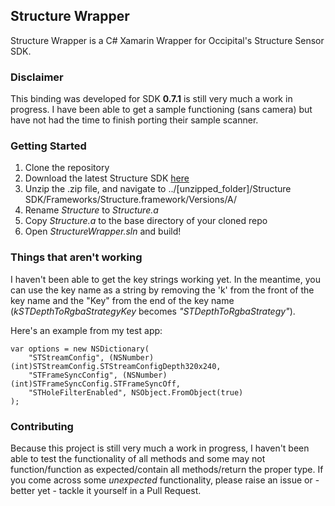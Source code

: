 ## Structure Wrapper
Structure Wrapper is a C# Xamarin Wrapper for Occipital's Structure Sensor SDK.

### Disclaimer
This binding was developed for SDK __0.7.1__ is still very much a work in progress. I have been able to get a sample functioning (sans camera) but have not had the time to finish porting their sample scanner.

### Getting Started
1. Clone the repository
2. Download the latest Structure SDK [here](https://developer.structure.io/portal)
3. Unzip the .zip file, and navigate to ../[unzipped_folder]/Structure SDK/Frameworks/Structure.framework/Versions/A/
4. Rename _Structure_ to _Structure.a_
5. Copy _Structure.a_ to the base directory of your cloned repo
6. Open _StructureWrapper.sln_ and build!

### Things that aren't working
I haven't been able to get the key strings working yet. In the meantime, you can use the key name as a string by removing the 'k' from the front of the key name and the "Key" from the end of the key name (_kSTDepthToRgbaStrategyKey_ becomes _"STDepthToRgbaStrategy"_).

Here's an example from my test app:
```
var options = new NSDictionary(
    "STStreamConfig", (NSNumber)(int)STStreamConfig.STStreamConfigDepth320x240, 
    "STFrameSyncConfig", (NSNumber)(int)STFrameSyncConfig.STFrameSyncOff, 
    "STHoleFilterEnabled", NSObject.FromObject(true)
);
```

### Contributing
Because this project is still very much a work in progress, I haven't been able to test the functionality of all methods and some may not function/function as expected/contain all methods/return the proper type. If you come across some _unexpected_ functionality, please raise an issue or - better yet - tackle it yourself in a Pull Request.
